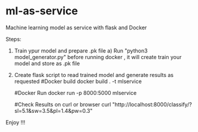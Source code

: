 # ml-as-service
Machine learning model as service with flask and Docker 

Steps:

1) Train ypur model and prepare .pk file 
    a) Run "python3 model_generator.py"  before running docker , it will create train your model and store as .pk file 

2) Create flask script to read trained model and generate results as requested
    #Docker build 
      docker build . -t mlservice

    #Docker Run
      docker run -p 8000:5000 mlservice

    #Check Results on curl or browser
      curl "http://localhost:8000/classify/?sl=5.1&sw=3.5&pl=1.4&pw=0.3"
      
Enjoy !!!







